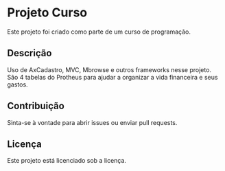 # Projeto Curso

Este projeto foi criado como parte de um curso de programação.

## Descrição

Uso de AxCadastro, MVC, Mbrowse e outros frameworks nesse projeto. São 4 tabelas do Protheus para ajudar a organizar a vida financeira e seus gastos.

## Contribuição

Sinta-se à vontade para abrir issues ou enviar pull requests.

## Licença

Este projeto está licenciado sob a licença.